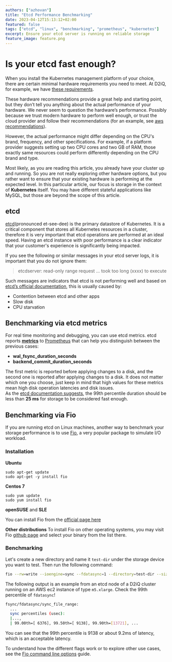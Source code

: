 ```yaml
---
authors: ["azhovan"]
title: "Etcd Performance Benchmarking"
date: 2023-04-12T15:13:12+02:00
featured: false
tags: ["etcd", "linux", "benchmarking", "prometheus", "kubernetes"]
excerpt: Ensure your etcd server is running on reliable storage
feature_image: feature.png
---
```



# Is your etcd fast enough?

When you install the Kubernetes management platform of your choice, there are certain minimal hardware requirements you need to meet. At D2iQ, for example, we have [these requirements](https://docs.d2iq.com/dkp/2.4/resource-requirements).

These hardware recommendations provide a great help and starting point, but they don’t tell you anything about the actual performance of your hardware. We never seem to question the hardware’s performance. Possibly because we trust modern hardware to perform well enough, or trust the cloud provider and follow their recommendations (for an example, see [aws recommendations](https://aws.amazon.com/intel/#Instance_Types)).

However, the actual performance might differ depending on the CPU's brand, frequency, and other specifications. For example, if a platform provider suggests setting up two CPU cores and two GB of RAM, those exactly same resources could perform differently depending on the CPU brand and type.

Most likely, as you are reading this article, you already have your cluster up and running. So you are not really exploring other hardware options, but you rather want to ensure that your existing hardware is performing at the expected level. In this particular article, our focus is storage in the context of **Kubernetes** itself. You may have different stateful applications like MySQL, but those are beyond the scope of this article.

## etcd

[etcd](https://github.com/etcd-io/etcd)(pronounced et-see-dee) is the primary datastore of Kubernetes. It is a critical component that stores all Kubernetes resources in a cluster, therefore it is very important that etcd operations are performed at an ideal speed. Having an etcd instance with poor performance is a clear indicator that your customer's experience is significantly being impacted.

If you see the following or similar messages in your etcd server logs, it is important that you do not ignore them:

>  etcdserver: read-only range request … took too long (xxxx) to execute


Such messages are indicators that etcd is not performing well and based on [etcd’s official documentation](https://etcd.io/docs/v3.3/faq/#what-does-the-etcd-warning-apply-entries-took-too-long-mean), this is usually caused by:

- Contention between etcd and other apps
- Slow disk
- CPU starvation

## Benchmarking via etcd metrics

For real time monitoring and debugging, you can use etcd metrics. etcd reports [**metrics**](https://etcd.io/docs/v3.4/metrics/) to [Prometheus](https://prometheus.io/) that can help you distinguish between the previous cases:

- **wal\_fsync\_duration\_seconds**
- **backend\_commit\_duration\_seconds**

The first metric is reported before applying changes to a disk, and the second one is reported after applying changes to a disk. It does not matter which one you choose, just keep in mind that high values for these metrics mean high disk operation latencies and disk issues.  
As the [etcd documentation suggests](https://etcd.io/docs/v3.3/faq/#what-does-the-etcd-warning-apply-entries-took-too-long-mean), the 99th percentile duration should be less than **25 ms** for storage to be considered fast enough.

## Benchmarking via Fio

If you are running etcd on Linux machines, another way to benchmark your storage performance is to use [Fio](https://github.com/axboe/fio), a very popular package to simulate I/O workload.

### Installation

**Ubuntu**

```shell 
sudo apt-get update
sudo apt-get -y install fio
 ```

**Centos 7**

```shell
sudo yum update 
sudo yum install fio  
```

**openSUSE** and **SLE**

You can install Fio from the [official page here](https://software.opensuse.org/download/package?package=fio&project=benchmark)

**Other distributions**
To install Fio on other operating systems, you may visit Fio [github page](https://github.com/axboe/fio#binary-packages) and select your binary from the list there.

### Benchmarking

Let's create a new directory and name it `test-dir` under the storage device you want to test. Then run the following command:
 ```bash 
fio --rw=write --ioengine=sync --fdatasync=1 --directory=test-dir --size=22m --bs=2300 --name=mytest  
  ```

The following output is an example from an etcd node of a D2iQ cluster running on an AWS ec2 instance of type `m5.xlarge`. Check the 99th percentile of `fdatasync`!

 ```bash 
 fsync/fdatasync/sync_file_range:
   ...
   sync percentiles (usec):
   |...,
   | 99.00th=[ 6376], 99.50th=[ 9138], 99.90th=[13721], ...
``` 

You can see that the 99th percentile is 9138 or about 9.2ms of latency, which is an acceptable latency.

To understand how the different flags work or to explore other use cases, see the [Fio command line options](https://github.com/axboe/fio/blob/master/HOWTO.rst) guide.
